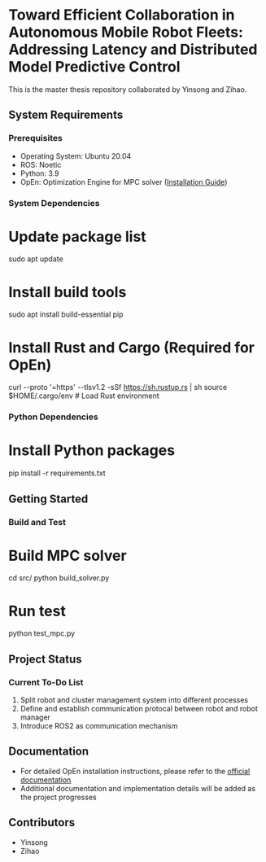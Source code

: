 # Toward Efficient Collaboration in Autonomous Mobile Robot Fleets: Addressing Latency and Distributed Model Predictive Control

This is the master thesis repository collaborated by Yinsong and Zihao.

## System Requirements

### Prerequisites
- Operating System: Ubuntu 20.04
- ROS: Noetic
- Python: 3.9
- OpEn: Optimization Engine for MPC solver ([Installation Guide](https://alphaville.github.io/optimization-engine/docs/installation))

### System Dependencies
# Update package list
sudo apt update

# Install build tools
sudo apt install build-essential pip

# Install Rust and Cargo (Required for OpEn)
curl --proto '=https' --tlsv1.2 -sSf https://sh.rustup.rs | sh
source $HOME/.cargo/env  # Load Rust environment

### Python Dependencies
# Install Python packages
pip install -r requirements.txt

## Getting Started

### Build and Test
# Build MPC solver
cd src/
python build_solver.py

# Run test
python test_mpc.py

## Project Status

### Current To-Do List
1. Split robot and cluster management system into different processes
2. Define and establish communication protocal between robot and robot manager
3. Introduce ROS2 as communication mechanism

## Documentation
- For detailed OpEn installation instructions, please refer to the [official documentation](https://alphaville.github.io/optimization-engine/docs/installation)
- Additional documentation and implementation details will be added as the project progresses

## Contributors
- Yinsong
- Zihao